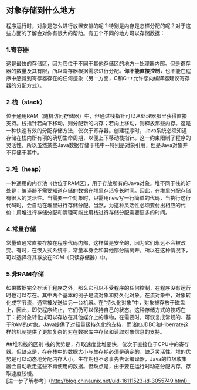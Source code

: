 ## 对象存储到什么地方

程序运行时，对象是怎么进行放置安排的呢？特别是内存是怎样分配的呢？对于这些方面的了解会对你有很大的帮助。有五个不同的地方可以存储数据：

### 1.寄存器

这是最快的存储区，因为它位于不同于其他存储区的地方--处理器内部。但是寄存器的数量及其有限，所以寄存器根据需求进行分配。**你不能直接控制**，也不能在程序中感觉到寄存器存在的任何迹象（另一方面，C和C++允许您向编译器建议寄存器的分配方式）。

### 2.栈（stack）

位于通用RAM（随机访问存储器）中，但通过栈指针可以从处理器那里获得直接支持。栈指针若向下移动，则分配新的内存；若向上移动，则释放那些内存。这是一种快速有效的分配存储方法，仅次于寄存器。创建程序时，Java系统必须知道存储在栈内所有项的确切生命周期，以便上下移动栈指针。这一约束限制了程序的灵活性，所以虽然某些Java数据存储于栈中--特别是对象引用，但是Java对象并不存储于其中。

### 3.堆（heap）

一种通用的内存池（也位于RAM区），用于存放所有的Java对象。堆不同于栈的好处是：编译器不需要知道存储的数据在堆里存活多长时间。因此，在堆里分配存储有很大的灵活性。当需要一个对象时，只需用new写一行简单的代码，当执行这行代码时，会自动在堆里进行存储分配。当然，为这种灵活性必须要付出相应的代价：用堆进行存储分配和清理可能比用栈进行存储分配需要更多的时间。

### 4.常量存储

常量值通常直接存放在程序代码内部，这样做是安全的，因为它们永远不会被改变。有时，在嵌入式系统中，常量本身会和其他部分隔离开，所以在这种情况下，可以选择将其存放在ROM（只读存储器）中。

### 5.非RAM存储

如果数据完全存活于程序之外，那么它可以不受程序的任何控制，在程序没有运行时也可以存在。其中两个基本的例子是流对象和持久化对象。在流对象中，对象转化成字节流，通常被发送给另一台机器。在“持久化对象”中，对象被存放于磁盘上，因此，即使程序终止，它们仍可以保持自己的状态。这种存储方式的技巧在于：把对象转化成可以存放在其他媒介上的事物，在需要时，可恢复成常规的、基于RAM的对象。Java提供了对轻量级持久化的支持，而诸如JDBC和Hiberrate这样的机制提供了更加复杂的对在数据库中存储和读取对象信息的支持。

##堆和栈的区别
栈的优势是，存取速度比堆要快，仅次于直接位于CPU中的寄存器。但缺点是，存在栈中的数据大小与生存期必须是确定的，缺乏灵活性。堆的优势是可以动态地分配内存大小，生存期也不必事先告诉编译器，Java的垃圾收集器会自动收走这些不再使用的数据。但缺点是，由于要在运行时动态分配内存，存取速度较慢。  
[进一步了解参考]（http://blog.chinaunix.net/uid-16111523-id-3055749.html）
